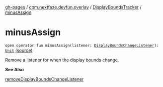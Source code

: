 [gh-pages](../../index.md) / [com.nextfaze.devfun.overlay](../index.md) / [DisplayBoundsTracker](index.md) / [minusAssign](./minus-assign.md)

# minusAssign

`open operator fun minusAssign(listener: `[`DisplayBoundsChangeListener`](../-display-bounds-change-listener.md)`): `[`Unit`](https://kotlinlang.org/api/latest/jvm/stdlib/kotlin/-unit/index.html) [(source)](https://github.com/NextFaze/dev-fun/tree/master/devfun/src/main/java/com/nextfaze/devfun/overlay/DisplayBounds.kt#L56)

Remove a listener for when the display bounds change.

**See Also**

[removeDisplayBoundsChangeListener](remove-display-bounds-change-listener.md)

